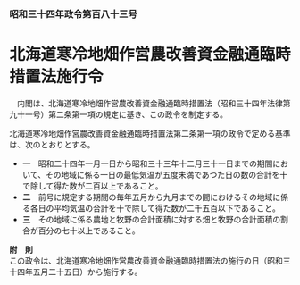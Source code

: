 ### 昭和三十四年政令第百八十三号  
# 北海道寒冷地畑作営農改善資金融通臨時措置法施行令  
　内閣は、北海道寒冷地畑作営農改善資金融通臨時措置法（昭和三十四年法律第九十一号）第二条第一項の規定に基き、この政令を制定する。  
  
北海道寒冷地畑作営農改善資金融通臨時措置法第二条第一項の政令で定める基準は、次のとおりとする。  
* **一**　昭和二十四年一月一日から昭和三十三年十二月三十一日までの期間において、その地域に係る一日の最低気温が五度未満であつた日の数の合計を十で除して得た数が二百以上であること。  
* **二**　前号に規定する期間の毎年五月から九月までの間におけるその地域に係る各日の平均気温の合計を十で除して得た数が二千五百以下であること。  
* **三**　その地域に係る農地と牧野の合計面積に対する畑と牧野の合計面積の割合が百分の七十以上であること。  
  
**附　則**  
この政令は、北海道寒冷地畑作営農改善資金融通臨時措置法の施行の日（昭和三十四年五月二十五日）から施行する。  
  
